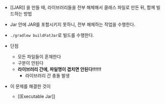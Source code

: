 - [[JAR]] 을 만들 때, 라이브러리들을 전부 해체해서 클래스 파일로 만든 뒤, 함께 빌드하는 방법
- Jar 안에 JAR를 포함시키지 못하니, 전부 해체하는 작업을 수행한다.
- `./gradlew buildFatJar`로 빌드를 수행한다.

- 단점
	- 모든 파일들이 혼재한다
	- 구분이 안된다
	- **라이브러리 간에, 파일명이 겹치면 안된다!!!!!!**
		- 라이브러리 간 충돌 발생
- 이 문제를 해결한 것이 
	- [[Executable Jar]]